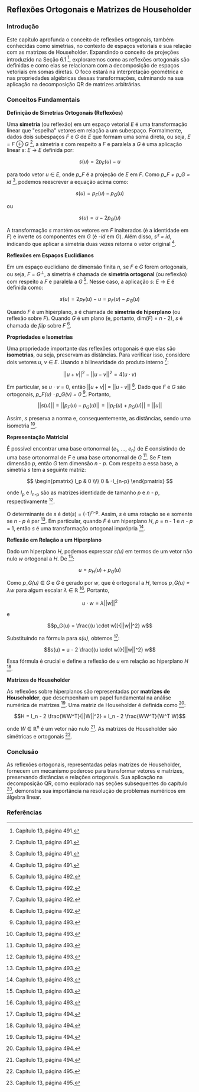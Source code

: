 ## Reflexões Ortogonais e Matrizes de Householder

### Introdução
Este capítulo aprofunda o conceito de reflexões ortogonais, também conhecidas como simetrias, no contexto de espaços vetoriais e sua relação com as matrizes de Householder. Expandindo o conceito de projeções introduzido na Seção 6.1 [^1], exploraremos como as reflexões ortogonais são definidas e como elas se relacionam com a decomposição de espaços vetoriais em somas diretas. O foco estará na interpretação geométrica e nas propriedades algébricas dessas transformações, culminando na sua aplicação na decomposição QR de matrizes arbitrárias.

### Conceitos Fundamentais
**Definição de Simetrias Ortogonais (Reflexões)**

Uma **simetria** (ou reflexão) em um espaço vetorial *E* é uma transformação linear que "espelha" vetores em relação a um subespaço. Formalmente, dados dois subespaços *F* e *G* de *E* que formam uma soma direta, ou seja, *E* = *F* ⊕ *G* [^1], a simetria *s* com respeito a *F* e paralela a *G* é uma aplicação linear *s*: *E* → *E* definida por:

$$s(u) = 2p_F(u) - u$$

para todo vetor *u* ∈ *E*, onde *p_F* é a projeção de *E* em *F*. Como *p_F + p_G = id* [^1], podemos reescrever a equação acima como:

$$s(u) = p_F(u) - p_G(u)$$

ou

$$s(u) = u - 2p_G(u)$$

A transformação *s* mantém os vetores em *F* inalterados (é a identidade em *F*) e inverte os componentes em *G* (é *-id* em *G*). Além disso, *s² = id*, indicando que aplicar a simetria duas vezes retorna o vetor original [^1].

**Reflexões em Espaços Euclidianos**

Em um espaço euclidiano de dimensão finita *n*, se *F* e *G* forem ortogonais, ou seja, *F* = *G*<sup>⊥</sup>, a simetria é chamada de **simetria ortogonal** (ou reflexão) com respeito a *F* e paralela a *G* [^2]. Nesse caso, a aplicação *s*: *E* → *E* é definida como:

$$s(u) = 2p_F(u) - u = p_F(u) - p_G(u)$$

Quando *F* é um hiperplano, *s* é chamada de **simetria de hiperplano** (ou reflexão sobre *F*). Quando *G* é um plano (e, portanto, dim(*F*) = *n* - 2), *s* é chamada de *flip* sobre *F* [^2].

**Propriedades e Isometrias**

Uma propriedade importante das reflexões ortogonais é que elas são **isometrias**, ou seja, preservam as distâncias. Para verificar isso, considere dois vetores *u*, *v* ∈ *E*. Usando a bilinearidade do produto interno [^2]:

$$||u + v||^2 - ||u - v||^2 = 4(u \cdot v)$$

Em particular, se *u* ⋅ *v* = 0, então ||*u* + *v*|| = ||*u* - *v*|| [^2]. Dado que *F* e *G* são ortogonais, *p_F(u) ⋅ p_G(v) = 0* [^3]. Portanto,

$$||s(u)|| = ||p_F(u) - p_G(u)|| = ||p_F(u) + p_G(u)|| = ||u||$$

Assim, *s* preserva a norma e, consequentemente, as distâncias, sendo uma isometria [^3].

**Representação Matricial**

É possível encontrar uma base ortonormal (*e*<sub>1</sub>, ..., *e*<sub>n</sub>) de *E* consistindo de uma base ortonormal de *F* e uma base ortonormal de *G* [^3]. Se *F* tem dimensão *p*, então *G* tem dimensão *n* - *p*. Com respeito a essa base, a simetria *s* tem a seguinte matriz:

$$ \begin{pmatrix} I_p & 0 \\\\ 0 & -I_{n-p} \end{pmatrix} $$

onde *I*<sub>p</sub> e *I*<sub>n-p</sub> são as matrizes identidade de tamanho *p* e *n* - *p*, respectivamente [^3].

O determinante de *s* é det(*s*) = (-1)<sup>n-p</sup>. Assim, *s* é uma rotação se e somente se *n* - *p* é par [^3]. Em particular, quando *F* é um hiperplano *H*, *p* = *n* - 1 e *n* - *p* = 1, então *s* é uma transformação ortogonal imprópria [^3].

**Reflexão em Relação a um Hiperplano**

Dado um hiperplano *H*, podemos expressar *s(u)* em termos de um vetor não nulo *w* ortogonal a *H*. De [^3]:

$$u = p_H(u) + p_G(u)$$

Como *p_G(u)* ∈ *G* e *G* é gerado por *w*, que é ortogonal a *H*, temos *p_G(u) = λw* para algum escalar *λ* ∈ ℝ [^3]. Portanto,

$$u \cdot w = \lambda ||w||^2$$

e

$$p_G(u) = \frac{(u \cdot w)}{||w||^2} w$$

Substituindo na fórmula para *s(u)*, obtemos [^4]:

$$s(u) = u - 2 \frac{(u \cdot w)}{||w||^2} w$$

Essa fórmula é crucial e define a reflexão de *u* em relação ao hiperplano *H* [^4].

**Matrizes de Householder**

As reflexões sobre hiperplanos são representadas por **matrizes de Householder**, que desempenham um papel fundamental na análise numérica de matrizes [^4]. Uma matriz de Householder é definida como [^4]:

$$H = I_n - 2 \frac{WW^T}{||W||^2} = I_n - 2 \frac{WW^T}{W^T W}$$

onde *W* ∈ ℝ<sup>n</sup> é um vetor não nulo [^4]. As matrizes de Householder são simétricas e ortogonais [^5].

### Conclusão
As reflexões ortogonais, representadas pelas matrizes de Householder, fornecem um mecanismo poderoso para transformar vetores e matrizes, preservando distâncias e relações ortogonais. Sua aplicação na decomposição QR, como explorado nas seções subsequentes do capítulo [^5], demonstra sua importância na resolução de problemas numéricos em álgebra linear.

### Referências
[^1]: Capítulo 13, página 491.
[^2]: Capítulo 13, página 492.
[^3]: Capítulo 13, página 493.
[^4]: Capítulo 13, página 494.
[^5]: Capítulo 13, página 495.
<!-- END -->